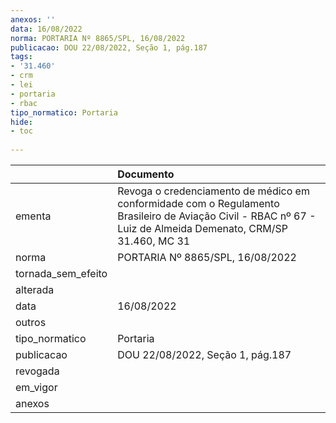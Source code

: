 ```yaml
---
anexos: ''
data: 16/08/2022
norma: PORTARIA Nº 8865/SPL, 16/08/2022
publicacao: DOU 22/08/2022, Seção 1, pág.187
tags:
- '31.460'
- crm
- lei
- portaria
- rbac
tipo_normatico: Portaria
hide: 
- toc 
 
---
```


|                    | Documento                                                                                                                                                     |
|:-------------------|:--------------------------------------------------------------------------------------------------------------------------------------------------------------|
| ementa             | Revoga o credenciamento de médico em conformidade com o Regulamento Brasileiro de Aviação Civil - RBAC nº 67 - Luiz de Almeida Demenato, CRM/SP 31.460, MC 31 |
| norma              | PORTARIA Nº 8865/SPL, 16/08/2022                                                                                                                              |
| tornada_sem_efeito |                                                                                                                                                               |
| alterada           |                                                                                                                                                               |
| data               | 16/08/2022                                                                                                                                                    |
| outros             |                                                                                                                                                               |
| tipo_normatico     | Portaria                                                                                                                                                      |
| publicacao         | DOU 22/08/2022, Seção 1, pág.187                                                                                                                              |
| revogada           |                                                                                                                                                               |
| em_vigor           |                                                                                                                                                               |
| anexos             |                                                                                                                                                               |